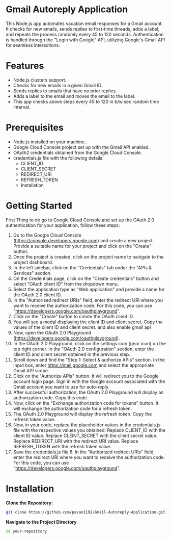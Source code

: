 # Gmail Autoreply Application
  This Node.js app automates vacation email responses for a Gmail account. It checks for new emails, sends replies to first-time threads, adds a label, and repeats the process randomly every 45 to 120 seconds. Authentication is handled through the "Login with Google" API, utilizing Google's Gmail API for seamless interactions.

# Features

- Node.js clusters support.
- Checks for new emails in a given Gmail ID.
- Sends replies to emails that have no prior replies.
- Adds a label to the email and moves the email to the label.
- This app checks above steps every 45 to 120 in b/w sec  random time interval.

# Prerequisites

- Node.js installed on your machine.
- Google Cloud Console project set up with the Gmail API enabled.
- OAuth2 credentials obtained from the Google Cloud Console.
- credentials.js file with the following details:
  - CLIENT_ID
  - CLIENT_SECRET
  - REDIRECT_URI
  - REFRESH_TOKEN
  - Installation
 
# Getting Started

First Thing to do go to Google Cloud Console and set up the OAuth 2.0 authentication for
your application, follow these steps:

1. Go to the Google Cloud Console (https://console.developers.google.com) and create a new project. Provide a suitable name for your project and click on the "Create" button.
2. Once the project is created, click on the project name to navigate to the project dashboard.
3. In the left sidebar, click on the "Credentials" tab under the "APIs & Services" section.
4. On the Credentials page, click on the "Create credentials" button and select "OAuth client ID" from the dropdown menu.
5. Select the application type as "Web application" and provide a name for the OAuth 2.0 client ID.
6. In the "Authorized redirect URIs" field, enter the redirect URI where you want to receive the authorization code. For this code, you can use "https://developers.google.com/oauthplayground".
7. Click on the "Create" button to create the OAuth client ID.
9. You will see a modal displaying the client ID and client secret. Copy the values of the client ID and client secret. and also enable gmail api
9. Now, open the OAuth 2.0 Playground (https://developers.google.com/oauthplayground).
10. In the OAuth 2.0 Playground, click on the settings icon (gear icon) on the top right corner. In the "OAuth 2.0 configuration" section, enter the client ID and client secret obtained in the previous step.
11. Scroll down and find the "Step 1: Select & authorize APIs" section. In the input box, enter https://mail.google.com and select the appropriate Gmail API scope.
12. Click on the "Authorize APIs" button. It will redirect you to the Google account login page. Sign in with the Google account associated with the Gmail account you want to use for auto-reply.
13. After successful authorization, the OAuth 2.0 Playground will display an authorization code. Copy this code.
14. Now, click on the "Exchange authorization code for tokens" button. It will exchange the authorization code for a refresh token.
15. The OAuth 2.0 Playground will display the refresh token. Copy the refresh token value.
16. Now, in your code, replace the placeholder values in the credentials.js file with the respective values you obtained: Replace CLIENT_ID with the client ID value. Replace CLEINT_SECRET with the client secret value. Replace REDIRECT_URI with the redirect URI value. Replace REFRESH_TOKEN with the refresh token value.
17. Save the credentials.js file.6. In the "Authorized redirect URIs" field, enter the redirect URI where you want to receive the authorization
   code. For this code, you can use "https://developers.google.com/oauthplayground".

# Installation
**Clone the Repository:**

   ```bash
   git clone https://github.com/pavan1192/Gmail-Autoreply-Application.git
  ```
**Navigate to the Project Directory**

  ```bash
  cd your-repository
  ```
